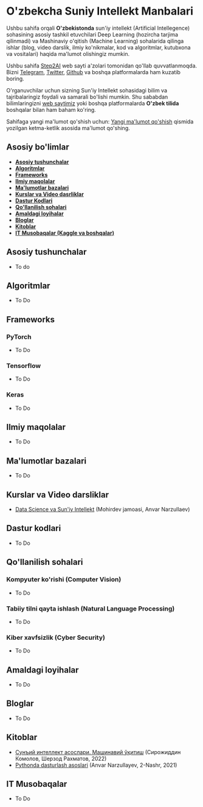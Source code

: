 # O'zbekcha Suniy Intellekt Manbalari
Ushbu sahifa orqali **O'zbekistonda** sun'iy intellekt (Artificial Intellegence) sohasining asosiy tashkil etuvchilari Deep Learning (hozircha tarjima qilinmadi) va Mashinaviy o'qitish (Machine Learning) sohalarida qilinga ishlar (blog, video darslik, ilmiy ko'nikmalar, kod va algoritmlar, kutubxona va vositalari) haqida ma'lumot olishingiz mumkin.


Ushbu sahifa [Step2AI](https://step2ai.com/) web sayti a'zolari tomonidan qo'llab quvvatlanmoqda. Bizni [Telegram](https://t.me/step2ai), [Twitter](https://twitter.com/step2aiofficial), [Github](https://github.com/Step2AI) va boshqa platformalarda ham kuzatib boring. 

O'rganuvchilar uchun sizning Sun'iy Intellekt sohasidagi bilim va tajribalaringiz foydali va samarali bo'lishi mumkin. Shu sababdan bilimlaringizni [web saytimiz](https://step2ai.com/) yoki boshqa platformalarda **O'zbek tilida** boshqalar bilan ham baham ko'ring.


Sahifaga yangi ma'lumot qo'shish uchun: [Yangi ma'lumot qo'shish](https://github.com/Step2AI/Uzbekcha-Suniy-Intellekt-manbalari/blob/main/contributing.md) qismida yozilgan ketma-ketlik asosida ma'lumot qo'shing.


## Asosiy bo'limlar

* **[Asosiy tushunchalar](#asosiy-tushunchalar)**
* **[Algoritmlar](#algoritmlar)**
* **[Frameworks](#frameworks)**
* **[Ilmiy maqolalar](#ilmiy-maqolalar)**
* **[Ma'lumotlar bazalari](#malumotlar-bazalari)**
* **[Kurslar va Video dasrliklar](#kurslar-va-video-darsliklar)**
* **[Dastur Kodlari](#dastur-kodlari)**
* **[Qo'llanilish sohalari](#qollanilish-sohalari)**
* **[Amaldagi loyihalar](#amaldagi-loyihalar)**
* **[Bloglar](#bloglar)**
* **[Kitoblar](#kitoblar)**
* **[IT Musobaqalar (Kaggle va boshqalar)](#it-musobaqalar)**

## Asosiy tushunchalar
* To do 

## Algoritmlar
* To Do

## Frameworks
### PyTorch
* To Do

### Tensorflow
* To Do

### Keras
* To Do

## Ilmiy maqolalar
* To Do

## Ma'lumotlar bazalari
* To Do

## Kurslar va Video darsliklar
* [Data Science va Sun'iy Intellekt](https://praktikum.mohirdev.uz/data-science-va-suniy-intellekt) (Mohirdev jamoasi, Anvar Narzullaev)

## Dastur kodlari
* To Do

## Qo'llanilish sohalari
### Kompyuter ko'rishi (Computer Vision)
* To Do


### Tabiiy tilni qayta ishlash (Natural Language Processing)
* To Do


### Kiber xavfsizlik (Cyber Security)
* To Do

## Amaldagi loyihalar
* To Do

## Bloglar
* To Do

## Kitoblar
* [Сунъий интеллект асослари. Машинавий ўқитиш](https://asaxiy.uz/product/skomolovshrahmatov-sunii-intellekt-asoslari-mashinavii-ukitish) (Сирожиддин Комолов, Шерзод Рахматов, 2022)
* [Pythonda dasturlash asoslari](https://asaxiy.uz/uz/product/anvar-narzullaev-pythonda-dasturlash-asoslari) (Anvar Narzullayev, 2-Nashr, 2021)

## IT Musobaqalar
* To Do
